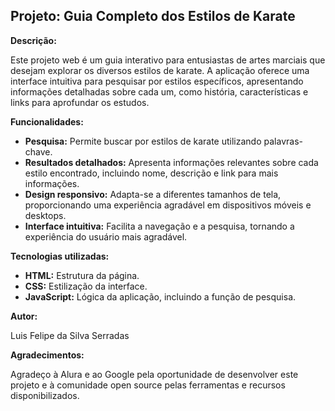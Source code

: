 ##  Projeto: Guia Completo dos Estilos de Karate

**Descrição:**

Este projeto web é um guia interativo para entusiastas de artes marciais que desejam explorar os diversos estilos de karate. A aplicação oferece uma interface intuitiva para pesquisar por estilos específicos, apresentando informações detalhadas sobre cada um, como história, características e links para aprofundar os estudos.

**Funcionalidades:**

* **Pesquisa:** Permite buscar por estilos de karate utilizando palavras-chave.
* **Resultados detalhados:** Apresenta informações relevantes sobre cada estilo encontrado, incluindo nome, descrição e link para mais informações.
* **Design responsivo:** Adapta-se a diferentes tamanhos de tela, proporcionando uma experiência agradável em dispositivos móveis e desktops.
* **Interface intuitiva:** Facilita a navegação e a pesquisa, tornando a experiência do usuário mais agradável.

**Tecnologias utilizadas:**

* **HTML:** Estrutura da página.
* **CSS:** Estilização da interface.
* **JavaScript:** Lógica da aplicação, incluindo a função de pesquisa.

**Autor:**

Luis Felipe da Silva Serradas

**Agradecimentos:**

Agradeço à Alura e ao Google pela oportunidade de desenvolver este projeto e à comunidade open source pelas ferramentas e recursos disponibilizados.